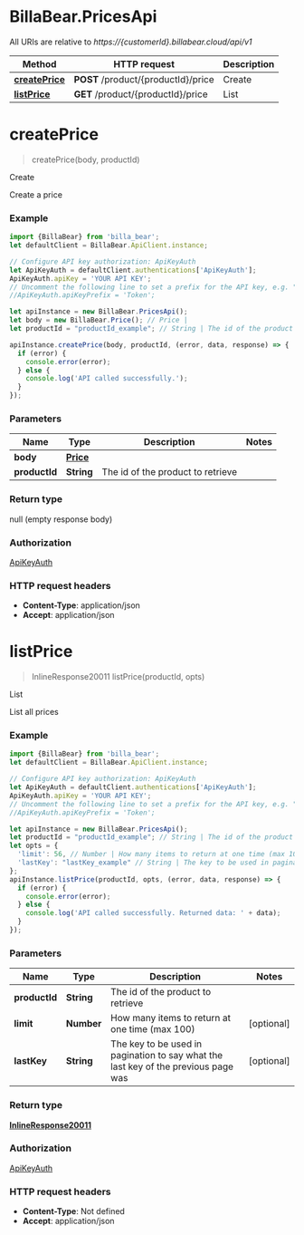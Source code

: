 # BillaBear.PricesApi

All URIs are relative to *https://{customerId}.billabear.cloud/api/v1*

Method | HTTP request | Description
------------- | ------------- | -------------
[**createPrice**](PricesApi.md#createPrice) | **POST** /product/{productId}/price | Create
[**listPrice**](PricesApi.md#listPrice) | **GET** /product/{productId}/price | List

<a name="createPrice"></a>
# **createPrice**
> createPrice(body, productId)

Create

Create a price

### Example
```javascript
import {BillaBear} from 'billa_bear';
let defaultClient = BillaBear.ApiClient.instance;

// Configure API key authorization: ApiKeyAuth
let ApiKeyAuth = defaultClient.authentications['ApiKeyAuth'];
ApiKeyAuth.apiKey = 'YOUR API KEY';
// Uncomment the following line to set a prefix for the API key, e.g. "Token" (defaults to null)
//ApiKeyAuth.apiKeyPrefix = 'Token';

let apiInstance = new BillaBear.PricesApi();
let body = new BillaBear.Price(); // Price | 
let productId = "productId_example"; // String | The id of the product to retrieve

apiInstance.createPrice(body, productId, (error, data, response) => {
  if (error) {
    console.error(error);
  } else {
    console.log('API called successfully.');
  }
});
```

### Parameters

Name | Type | Description  | Notes
------------- | ------------- | ------------- | -------------
 **body** | [**Price**](Price.md)|  | 
 **productId** | **String**| The id of the product to retrieve | 

### Return type

null (empty response body)

### Authorization

[ApiKeyAuth](../README.md#ApiKeyAuth)

### HTTP request headers

 - **Content-Type**: application/json
 - **Accept**: application/json

<a name="listPrice"></a>
# **listPrice**
> InlineResponse20011 listPrice(productId, opts)

List

List all prices

### Example
```javascript
import {BillaBear} from 'billa_bear';
let defaultClient = BillaBear.ApiClient.instance;

// Configure API key authorization: ApiKeyAuth
let ApiKeyAuth = defaultClient.authentications['ApiKeyAuth'];
ApiKeyAuth.apiKey = 'YOUR API KEY';
// Uncomment the following line to set a prefix for the API key, e.g. "Token" (defaults to null)
//ApiKeyAuth.apiKeyPrefix = 'Token';

let apiInstance = new BillaBear.PricesApi();
let productId = "productId_example"; // String | The id of the product to retrieve
let opts = { 
  'limit': 56, // Number | How many items to return at one time (max 100)
  'lastKey': "lastKey_example" // String | The key to be used in pagination to say what the last key of the previous page was
};
apiInstance.listPrice(productId, opts, (error, data, response) => {
  if (error) {
    console.error(error);
  } else {
    console.log('API called successfully. Returned data: ' + data);
  }
});
```

### Parameters

Name | Type | Description  | Notes
------------- | ------------- | ------------- | -------------
 **productId** | **String**| The id of the product to retrieve | 
 **limit** | **Number**| How many items to return at one time (max 100) | [optional] 
 **lastKey** | **String**| The key to be used in pagination to say what the last key of the previous page was | [optional] 

### Return type

[**InlineResponse20011**](InlineResponse20011.md)

### Authorization

[ApiKeyAuth](../README.md#ApiKeyAuth)

### HTTP request headers

 - **Content-Type**: Not defined
 - **Accept**: application/json


